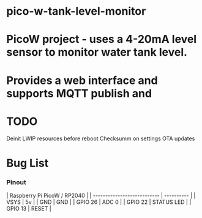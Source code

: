 # pico-w-tank-level-monitor

# PicoW project - uses a 4-20mA level sensor to monitor water tank level.

# Provides a web interface and supports MQTT publish and

# TODO

Deinit LWIP resources before reboot
Checksumm on settings
OTA updates

# Bug List

### Pinout

| Raspberry Pi PicoW / RP2040 |
| --------------------------- | ---------- |
| VSYS                        | 5v         |
| GND                         | GND        |
| GPIO 26                     | ADC 0      |
| GPIO 22                     | STATUS LED |
| GPIO 13                     | RESET      |
